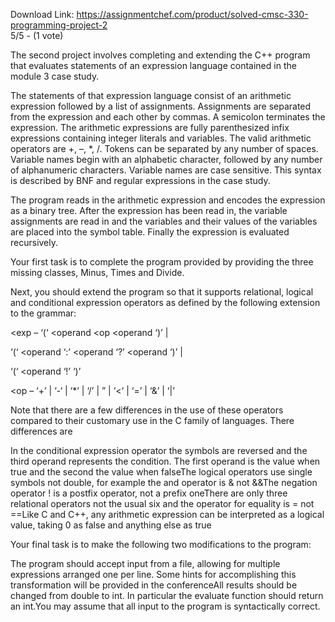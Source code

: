 Download Link: https://assignmentchef.com/product/solved-cmsc-330-programming-project-2
<br>
5/5 - (1 vote)

The second project involves completing and extending the C++ program that evaluates statements of an expression language contained in the module 3 case study.

The statements of that expression language consist of an arithmetic expression followed by a list of assignments. Assignments are separated from the expression and each other by commas. A semicolon terminates the expression. The arithmetic expressions are fully parenthesized infix expressions containing integer literals and variables. The valid arithmetic operators are +, –, *, /. Tokens can be separated by any number of spaces. Variable names begin with an alphabetic character, followed by any number of alphanumeric characters. Variable names are case sensitive. This syntax is described by BNF and regular expressions in the case study.

The program reads in the arithmetic expression and encodes the expression as a binary tree. After the expression has been read in, the variable assignments are read in and the variables and their values of the variables are placed into the symbol table. Finally the expression is evaluated recursively.

Your first task is to complete the program provided by providing the three missing classes, Minus, Times and Divide.

Next, you should extend the program so that it supports relational, logical and conditional expression operators as defined by the following extension to the grammar:

&lt;exp – ‘(‘ &lt;operand &lt;op &lt;operand ‘)’ |

‘(‘ &lt;operand ‘:’ &lt;operand ‘?’ &lt;operand  ‘)’ |

‘(‘ &lt;operand ‘!’ ‘)’

&lt;op – ‘+’ | ‘-‘ | ‘*’ | ‘/’ | ” | ‘&lt;‘ | ‘=’ | ‘&amp;’ | ‘|’

Note that there are a few differences in the use of these operators compared to their customary use in the C family of languages. There differences are

In the conditional expression operator the symbols are reversed and the third operand represents the condition. The first operand is the value when true and the second the value when falseThe logical operators use single symbols not double, for example the and operator is &amp; not &amp;&amp;The negation operator ! is a postfix operator, not a prefix oneThere are only three relational operators not the usual six and the operator for equality is = not ==Like C and C++, any arithmetic expression can be interpreted as a logical value, taking 0 as false and anything else as true

Your final task is to make the following two modifications to the program:

The program should accept input from a file, allowing for multiple expressions arranged one per line. Some hints for accomplishing this transformation will be provided in the conferenceAll results should be changed from double to int. In particular the evaluate function should return an int.You may assume that all input to the program is syntactically correct.